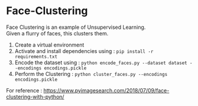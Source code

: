 # Face-Clustering

Face Clustering is an example of Unsupervised Learning.  
Given a flurry of faces, this clusters them.  

1. Create a virtual environment
2. Activate and install dependencies using : ``` pip install -r requirements.txt ```
3. Encode the dataset using : ``` python encode_faces.py --dataset dataset --encodings encodings.pickle ```
4. Perform the Clustering : ``` python cluster_faces.py --encodings encodings.pickle ```


For reference : https://www.pyimagesearch.com/2018/07/09/face-clustering-with-python/
